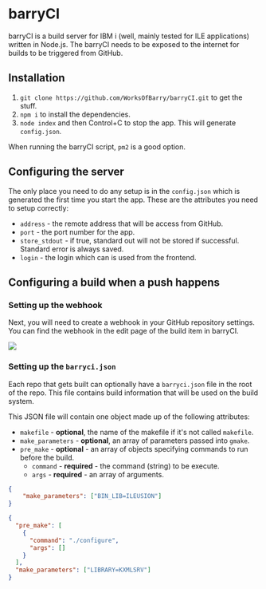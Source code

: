 # barryCI

barryCI is a build server for IBM i (well, mainly tested for ILE applications) written in Node.js. The barryCI needs to be exposed to the internet for builds to be triggered from GitHub.

## Installation

1. `git clone https://github.com/WorksOfBarry/barryCI.git` to get the stuff.
2. `npm i` to install the dependencies.
3. `node index` and then Control+C to stop the app. This will generate `config.json`.

When running the barryCI script, `pm2` is a good option.

## Configuring the server

The only place you need to do any setup is in the `config.json` which is generated the first time you start the app. These are the attributes you need to setup correctly:

* `address` - the remote address that will be access from GitHub.
* `port` - the port number for the app.
* `store_stdout` - if true, standard out will not be stored if successful. Standard error is always saved.
* `login` - the login which can is used from the frontend.

## Configuring a build when a push happens



### Setting up the webhook

Next, you will need to create a webhook in your GitHub repository settings. You can find the webhook in the edit page of the build item in barryCI.

![](https://i.imgur.com/i7j8GMp.png)

### Setting up the `barryci.json`

Each repo that gets built can optionally have a `barryci.json` file in the root of the repo. This file contains build information that will be used on the build system.

This JSON file will contain one object made up of the following attributes:

* `makefile` - **optional**, the name of the makefile if it's not called `makefile`.
* `make_parameters` - **optional**, an array of parameters passed into `gmake`.
* `pre_make` - **optional** - an array of objects specifying commands to run before the build.
  * `command` - **required** - the command (string) to be execute.
  * `args` - **required** - an array of arguments.

```json
{
	"make_parameters": ["BIN_LIB=ILEUSION"]
}
```

```json
{
  "pre_make": [
    {
      "command": "./configure",
      "args": []
    }
  ],
  "make_parameters": ["LIBRARY=KXMLSRV"]
}
```
